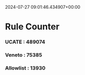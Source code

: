 2024-07-27 09:01:46.434907+00:00
# Rule Counter 
 ### UCATE : 489074

 ### Veneto : 75385

 ### Allowlist : 13930